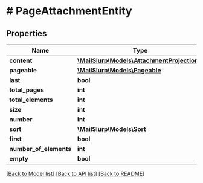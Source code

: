 # # PageAttachmentEntity

## Properties

Name | Type | Description | Notes
------------ | ------------- | ------------- | -------------
**content** | [**\MailSlurp\Models\AttachmentProjection[]**](AttachmentProjection) |  | [optional] 
**pageable** | [**\MailSlurp\Models\Pageable**](Pageable) |  | [optional] 
**last** | **bool** |  | [optional] 
**total_pages** | **int** |  | [optional] 
**total_elements** | **int** |  | [optional] 
**size** | **int** |  | [optional] 
**number** | **int** |  | [optional] 
**sort** | [**\MailSlurp\Models\Sort**](Sort) |  | [optional] 
**first** | **bool** |  | [optional] 
**number_of_elements** | **int** |  | [optional] 
**empty** | **bool** |  | [optional] 

[[Back to Model list]](../../README#documentation-for-models) [[Back to API list]](../../README#documentation-for-api-endpoints) [[Back to README]](../../README)


